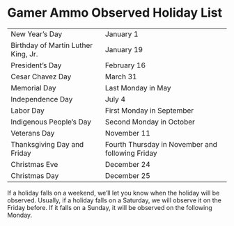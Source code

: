 # Gamer Ammo Observed Holiday List

<table>
  <tr>
    <td>New Year’s Day</td>
    <td>January 1</td>
  </tr>
  <tr>
    <td>Birthday of Martin Luther King, Jr. </td>
    <td>January 19</td>
  </tr>
  <tr>
    <td>President’s Day</td>
    <td>February 16</td>
  </tr>
  <tr>
    <td>Cesar Chavez Day</td>
    <td>March 31</td>
  </tr>
  <tr>
    <td>Memorial Day</td>
    <td>Last Monday in May</td>
  </tr>
  <tr>
    <td>Independence Day</td>
    <td>July 4</td>
  </tr>
  <tr>
    <td>Labor Day</td>
    <td>First Monday in September</td>
  </tr>
  <tr>
    <td>Indigenous People’s Day</td>
    <td>Second Monday in October</td>
  </tr>
  <tr>
    <td>Veterans Day</td>
    <td>November 11</td>
  </tr>
  <tr>
    <td>Thanksgiving Day and Friday</td>
    <td>Fourth Thursday in November and following Friday</td>
  </tr>
  <tr>
    <td>Christmas Eve</td>
    <td>December 24</td>
  </tr>
  <tr>
    <td>Christmas Day</td>
    <td>December 25</td>
  </tr>
</table>


If a holiday falls on a weekend, we’ll let you know when the holiday will be observed. Usually, if a holiday falls on a Saturday, we will observe it on the Friday before. If it falls on a Sunday, it will be observed on the following Monday.
